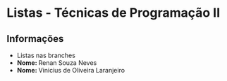 # Listas - Técnicas de Programação II

## Informações

<ul>
<li>Listas nas branches</li>
<li><b>Nome: </b>Renan Souza Neves</li>
<li><b>Nome: </b>Vinicius de Oliveira Laranjeiro</li>
</ul>